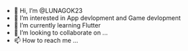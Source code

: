 - 👋 Hi, I’m @LUNAGOK23
- 👀 I’m interested in App devlopment and Game devlopment
- 🌱 I’m currently learning Flutter
- 💞️ I’m looking to collaborate on ...
- 📫 How to reach me ...

<!---
LUNAGOK23/LUNAGOK23 is a ✨ special ✨ repository because its `README.md` (this file) appears on your GitHub profile.
You can click the Preview link to take a look at your changes.
--->
